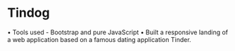 # Tindog
•	Tools used - Bootstrap and pure JavaScript
•	Built a responsive landing of a web application based on a famous dating application Tinder. 

